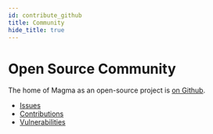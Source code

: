 ```yaml
---
id: contribute_github
title: Community
hide_title: true
---
```


# Open Source Community

The home of Magma as an open-source project is [on Github](https://github.com/magma/magma).

- [Issues](https://github.com/magma/magma/issues)
- [Contributions](https://github.com/magma/magma/wiki/Contributor-Guide)
- [Vulnerabilities](https://github.com/magma/magma/security/policy)
